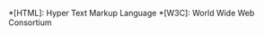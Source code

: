 <!--
 Copyright (c) __current_year__ __author__
-->

<!-- Sample Abbreviations -->

*[HTML]: Hyper Text Markup Language
*[W3C]: World Wide Web Consortium
